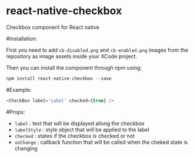 # react-native-checkbox
Checkbox component for React native

#Installation: 

First you need to add `cb-disabled.png` and `cb-enabled.png` images from the repository as image assets inside your XCode project.

Then you can install the component through npm using: 

```js
npm install react-native-checkbox --save
```


#Example: 
```js
<CheckBox label='Label' checked={true} />
```

#Props:

- `label` : text that will be displayed allong the checkbox
- `labelStyle` : style object that will be applied to the label
- `checked` : states if the checkbox is checked or not
- `onChange` : callback function that will be called when the cheked state is changing
